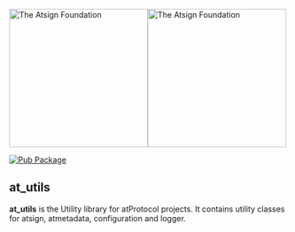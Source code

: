 <a href="https://atsign.com#gh-light-mode-only"><img width=250px src="https://atsign.com/wp-content/uploads/2022/05/atsign-logo-horizontal-color2022.svg#gh-light-mode-only" alt="The Atsign Foundation"></a><a href="https://atsign.com#gh-dark-mode-only"><img width=250px src="https://atsign.com/wp-content/uploads/2023/08/atsign-logo-horizontal-reverse2022-Color.svg#gh-dark-mode-only" alt="The Atsign Foundation"></a>

[![Pub Package](https://img.shields.io/pub/v/at_utils)](https://pub.dev/packages/at_utils)

## at_utils

**at_utils** is the Utility library for atProtocol projects. It contains
utility classes for atsign, atmetadata, configuration and logger.